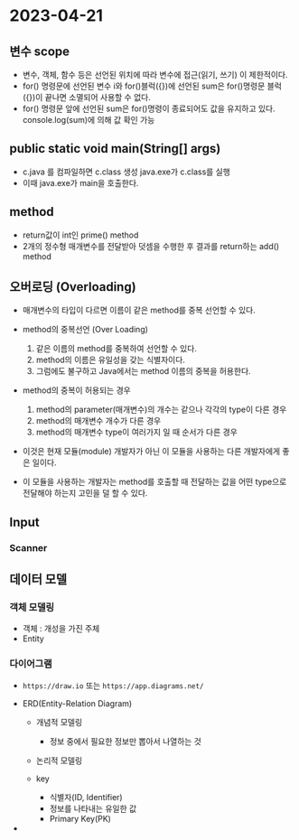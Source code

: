 # 2023-04-21

## 변수 scope
- 변수, 객체, 함수 등은 선언된 위치에 따라 변수에 접근(읽기, 쓰기) 이 제한적이다.
- for() 명령문에 선언된 변수 i와 for()블럭({})에 선언된 sum은 for()명령문 블럭({})이 끝나면 소멸되어 사용할 수 없다.
- for() 명령문 앞에 선언된 sum은 for()명령이 종료되어도 값을 유지하고 있다. console.log(sum)에 의해 값 확인 가능

## public static void main(String[] args)
- c.java 를 컴파일하면 c.class 생성 java.exe가 c.class를 실행
- 이때 java.exe가 main을 호출한다.

## method
- return값이 int인 prime() method
- 2개의 정수형 매개변수를 전달받아 덧셈을 수행한 후 결과를 return하는 add() method

## 오버로딩 (Overloading)
- 매개변수의 타입이 다르면 이름이 같은 method를 중복 선언할 수 있다.
- method의 중복선언 (Over Loading)
  1. 같은 이름의 method를 중복하여 선언할 수 있다.
  2. method의 이름은 유일성을 갖는 식별자이다.
  3. 그럼에도 불구하고 Java에서는 method 이름의 중복을 허용한다.
	 
- method의 중복이 허용되는 경우
  1. method의 parameter(매개변수)의 개수는 같으나 각각의 type이 다른 경우
  2. method의 매개변수 개수가 다른 경우
  3. method의 매개변수 type이 여러가지 일 때 순서가 다른 경우
	   
-  이것은 현재 모듈(module) 개발자가 아닌 이 모듈을 사용하는 다른 개발자에게 좋은 일이다.
-  이 모듈을 사용하는 개발자는 method를 호출할 때 전달하는 값을 어떤 type으로 전달해야 하는지 고민을 덜 할 수 있다.

## Input

### Scanner

## 데이터 모델
### 객체 모델링
- 객체 : 개성을 가진 주체
- Entity

### 다이어그램
- `https://draw.io` 또는 `https://app.diagrams.net/`
- ERD(Entity-Relation Diagram)
	- 개념적 모델링
		- 정보 중에서 필요한 정보만 뽑아서 나열하는 것
	- 논리적 모델링

	- key 
		* 식별자(ID, Identifier) 
		* 정보를 나타내는 유일한 값 
		* Primary Key(PK)

-
